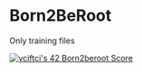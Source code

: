 # Born2BeRoot
Only training files

[![yciftci's 42 Born2beroot Score](https://badge42.vercel.app/api/v2/cla5ig5os00060gmk26i694gu/project/2845935)](https://github.com/JaeSeoKim/badge42)
